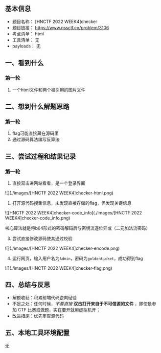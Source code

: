 ## 基本信息

- 题目名称： [HNCTF 2022 WEEK4]checker
- 题目链接： https://www.nssctf.cn/problem/3106
- 考点清单： html
- 工具清单： 无
- payloads： 无

## 一、看到什么

### 第一轮

1. 一个html文件和两个被引用的图片文件

## 二、想到什么解题思路

### 第一轮

1. flag可能直接藏在源码里
1. 通过源码算法编写反算法

## 三、尝试过程和结果记录

### 第一轮

1. 直接双击进网站看看，是一个登录界面

![](./images/[HNCTF 2022 WEEK4]checker-html.png)

1. 打开源代码搜集信息，未发现直接存储的flag，但发现关键信息

![\[HNCTF 2022 WEEK4\]checker-code_info](./images/[HNCTF 2022 WEEK4]checker-code_info.png)

核心算法就是将b64形式的密码解码后与密钥流逐位异或（二元加法流密码）

3. 尝试直接修改源码使其通过校验

![](./images/[HNCTF 2022 WEEK4]checker-encode.png)

4. 运行网页，输入用户名为`Admin`，密码为`goldenticket`，成功得到flag

![](./images/[HNCTF 2022 WEEK4]checker-flag.png)

## 四、总结与反思

- 解题收获：积累前端代码逆向经验
- 不足之处：任何时候，*不要直接* **双击打开来自于不可信源的文件** ，即使是参加 CTF 比赛或做题，实在要开就用虚拟机开；
- 改进措施：优先审查源代码

## 五、本地工具环境配置

无
